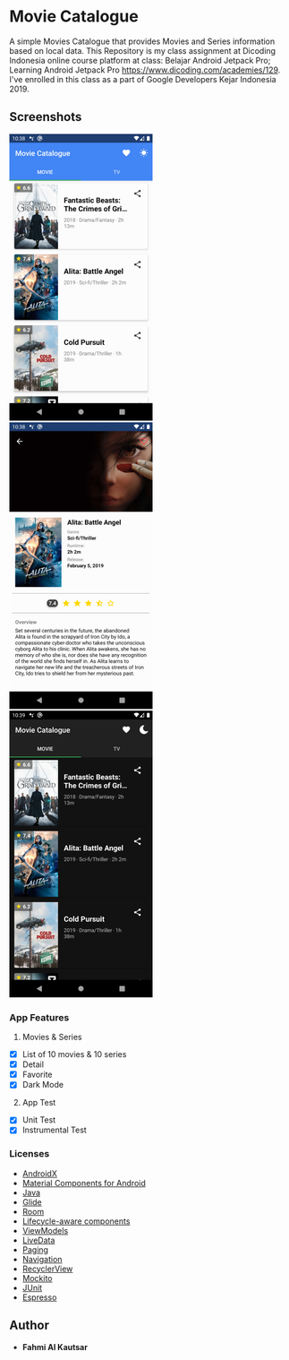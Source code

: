 # Movie Catalogue
A simple Movies Catalogue that provides Movies and Series information based on local data.
This Repository is my class assignment at Dicoding Indonesia online course platform at class: Belajar Android Jetpack Pro;
Learning Android Jetpack Pro https://www.dicoding.com/academies/129. I've enrolled in this class as a part of
Google Developers Kejar Indonesia 2019.

## Screenshots
<img src="./screenshots/home.png" width="256" title="Home">&nbsp;
<img src="./screenshots/detail.png" width="256" title="Detail">
<img src="./screenshots/home%20dark.png" width="256" title="Home (dark)">

### App Features
1. Movies & Series
* [x] List of 10 movies & 10 series
* [x] Detail
* [x] Favorite
* [x] Dark Mode

2. App Test
* [x] Unit Test
* [x] Instrumental Test

### Licenses
- [AndroidX](https://developer.android.com/jetpack/androidx)
- [Material Components for Android](https://github.com/material-components/material-components-android)
- [Java](https://docs.oracle.com/en/java/)
- [Glide](https://github.com/bumptech/glide)
- [Room](https://developer.android.com/topic/libraries/architecture/room)
- [Lifecycle-aware components](https://developer.android.com/topic/libraries/architecture/lifecycle)
- [ViewModels](https://developer.android.com/topic/libraries/architecture/viewmodel)
- [LiveData](https://developer.android.com/topic/libraries/architecture/livedata)
- [Paging](https://developer.android.com/topic/libraries/architecture/paging/)
- [Navigation](https://developer.android.com/topic/libraries/architecture/navigation/)
- [RecyclerView](https://developer.android.com/reference/androidx/recyclerview/widget/RecyclerView)
- [Mockito](https://github.com/mockito/mockito)
- [JUnit](https://github.com/junit-team/junit4)
- [Espresso](https://github.com/espressomd/espresso)

## Author
* **Fahmi Al Kautsar**